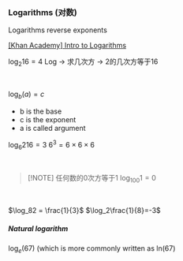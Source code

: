 ### Logarithms (对数)

Logarithms reverse exponents

[[Khan Academy] Intro to Logarithms](https://www.khanacademy.org/math/algebra2/x2ec2f6f830c9fb89:logs/x2ec2f6f830c9fb89:log-intro/a/intro-to-logarithms)

$\log _{2}16 = 4$
Log → 求几次方
→ 2的几次方等于16

<br>

$\log_b(a)=c$
-   b is the base
-   c is the exponent
-   a is called argument

$\log_6 216 = 3$
$6^3 = 6 \times 6 \times 6$

<br>

> [!NOTE] 任何数的0次方等于1
> $\log_{100}1 = 0$

<br>

$\log_82 = \frac{1}{3}$
$\log_2\frac{1}{8}=-3$


##### Natural logarithm
$\log_e(67)$ (which is more commonly written as ln(67)